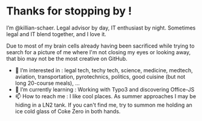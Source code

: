 # Thanks for stopping by !

  I’m @killian-schaer. Legal advisor by day, IT enthusiast by night. Sometimes legal and IT blend together, and I love it. 
  
  Due to most of my brain cells already having been sacrificed while trying to search for a picture of me where I'm not closing my eyes or looking away, that bio may not be the most creative on GitHub.

- 👀 I’m interested in : legal tech, techy tech, science, medicine, medtech, aviation, transportation, pyrotechnics, politics, good cuisine (but not long 20-course meals), ...
- 🌱 I’m currently learning : Working with Typo3 and discovering Office-JS
- 📫 How to reach me : I like cool places. As summer approaches I may be hiding in a LN2 tank. If you can't find me, try to summon me holding an ice cold glass of Coke Zero in both hands.
